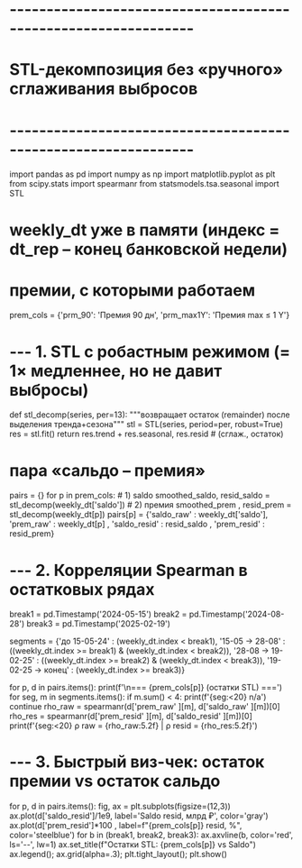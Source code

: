 # ---------------------------------------------------------------
# STL-декомпозиция без «ручного» сглаживания выбросов
# ---------------------------------------------------------------
import pandas as pd
import numpy as np
import matplotlib.pyplot as plt
from scipy.stats import spearmanr
from statsmodels.tsa.seasonal import STL

# weekly_dt уже в памяти  (индекс = dt_rep  – конец банковской недели)
# премии, с которыми работаем
prem_cols = {'prm_90':     'Премия 90 дн',
             'prm_max1Y': 'Премия max ≤ 1 Y'}

# --- 1. STL c робастным режимом (= 1× медленнее, но не давит выбросы)
def stl_decomp(series, per=13):
    """возвращает остаток (remainder) после выделения тренда+сезона"""
    stl = STL(series, period=per, robust=True)
    res = stl.fit()
    return res.trend + res.seasonal, res.resid      # (сглаж., остаток)

# пара «сальдо – премия»
pairs = {}
for p in prem_cols:
    # 1) saldo
    smoothed_saldo, resid_saldo = stl_decomp(weekly_dt['saldo'])
    # 2) премия
    smoothed_prem , resid_prem  = stl_decomp(weekly_dt[p])
    pairs[p] = {'saldo_raw'   : weekly_dt['saldo'],
                'prem_raw'    : weekly_dt[p]       ,
                'saldo_resid' : resid_saldo        ,
                'prem_resid'  : resid_prem}

# --- 2.  Корреляции Spearman в остатковых рядах
break1 = pd.Timestamp('2024-05-15')
break2 = pd.Timestamp('2024-08-28')
break3 = pd.Timestamp('2025-02-19')

segments = {'до 15-05-24'             : (weekly_dt.index < break1),
            '15-05 → 28-08'           : ((weekly_dt.index >= break1) & (weekly_dt.index < break2)),
            '28-08 → 19-02-25'        : ((weekly_dt.index >= break2) & (weekly_dt.index < break3)),
            '19-02-25 → конец'        : (weekly_dt.index >= break3)}

for p, d in pairs.items():
    print(f'\n=== {prem_cols[p]}  (остатки STL)  ===')
    for seg, m in segments.items():
        if m.sum() < 4:
            print(f'{seg:<20}  n/a')
            continue
        rho_raw  = spearmanr(d['prem_raw'   ][m], d['saldo_raw'   ][m])[0]
        rho_res  = spearmanr(d['prem_resid' ][m], d['saldo_resid' ][m])[0]
        print(f'{seg:<20}  ρ raw = {rho_raw:5.2f}   |   ρ resid = {rho_res:5.2f}')

# --- 3.  Быстрый виз-чек: остаток премии vs остаток сальдо
for p, d in pairs.items():
    fig, ax = plt.subplots(figsize=(12,3))
    ax.plot(d['saldo_resid']/1e9,  label='Saldo resid, млрд ₽', color='gray')
    ax.plot(d['prem_resid']*100 ,  label=f"{prem_cols[p]} resid, %", color='steelblue')
    for b in (break1, break2, break3):
        ax.axvline(b, color='red', ls='--', lw=1)
    ax.set_title(f"Остатки STL: {prem_cols[p]}  vs  Saldo")
    ax.legend(); ax.grid(alpha=.3); plt.tight_layout(); plt.show()
